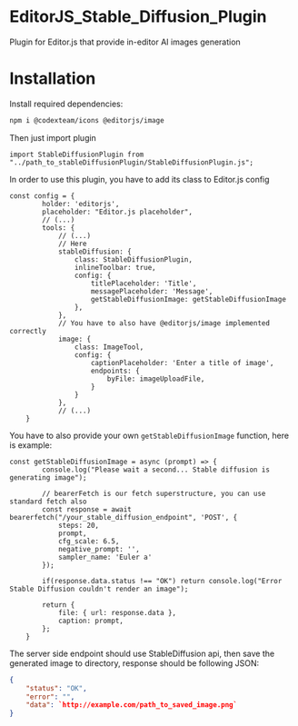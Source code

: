 # EditorJS_Stable_Diffusion_Plugin
Plugin for Editor.js that provide in-editor AI images generation

# Installation

Install required dependencies:
```Bash
npm i @codexteam/icons @editorjs/image
```

Then just import plugin

```JS
import StableDiffusionPlugin from "../path_to_stableDiffusionPlugin/StableDiffusionPlugin.js";
```

In order to use this plugin, you have to add its class to Editor.js config

```JS
const config = {
        holder: 'editorjs', 
        placeholder: "Editor.js placeholder",
        // (...)
        tools: {
            // (...)
            // Here
            stableDiffusion: {
                class: StableDiffusionPlugin,
                inlineToolbar: true,
                config: {
                    titlePlaceholder: 'Title',
                    messagePlaceholder: 'Message',
                    getStableDiffusionImage: getStableDiffusionImage
                },
            },
            // You have to also have @editorjs/image implemented correctly
            image: {
                class: ImageTool,
                config: {
                    captionPlaceholder: 'Enter a title of image',
                    endpoints: {
                        byFile: imageUploadFile,
                    }
                }
            },
            // (...)
    }
```

You have to also provide your own `getStableDiffusionImage` function, here is example:

```JS
const getStableDiffusionImage = async (prompt) => {
        console.log("Please wait a second... Stable diffusion is generating image");

        // bearerFetch is our fetch superstructure, you can use standard fetch also
        const response = await bearerfetch("/your_stable_diffusion_endpoint", 'POST', {
            steps: 20,
            prompt,
            cfg_scale: 6.5,
            negative_prompt: '',
            sampler_name: 'Euler a'
        });

        if(response.data.status !== "OK") return console.log("Error Stable Diffusion couldn't render an image");

        return {
            file: { url: response.data },
            caption: prompt,
        };
    }
```

The server side endpoint should use StableDiffusion api, then save the generated image to directory, response should be following JSON:

```JSON
{
    "status": "OK",
    "error": "",
    "data": `http://example.com/path_to_saved_image.png`
}
```